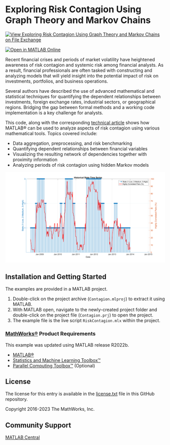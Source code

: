 # Exploring Risk Contagion Using Graph Theory and Markov Chains

[![View Exploring Risk Contagion Using Graph Theory and Markov Chains on File Exchange](https://www.mathworks.com/matlabcentral/images/matlab-file-exchange.svg)](https://uk.mathworks.com/matlabcentral/fileexchange/57046-exploring-risk-contagion-using-graph-theory-and-markov-chains-live-editor-version)

[![Open in MATLAB Online](https://www.mathworks.com/images/responsive/global/open-in-matlab-online.svg)](https://matlab.mathworks.com/open/github/v1?repo=mathworks/exploring-risk-contagion-using-graph-theory-and-markov-chains&file=RiskContagion.mlx)

Recent financial crises and periods of market volatility have heightened awareness of risk contagion and systemic risk among financial analysts. As a result, financial professionals are often tasked with constructing and analyzing models that will yield insight into the potential impact of risk on investments, portfolios, and business operations.

Several authors have described the use of advanced mathematical and statistical techniques for quantifying the dependent relationships between investments, foreign exchange rates, industrial sectors, or geographical regions. Bridging the gap between formal methods and a working code implementation is a key challenge for analysts.

This code, along with the corresponding [technical article](https://uk.mathworks.com/company/newsletters/articles/exploring-risk-contagion-using-graph-theory-and-markov-chains.html) shows how MATLAB&reg; can be used to analyze aspects of risk contagion using various mathematical tools. Topics covered include:

* Data aggregation, preprocessing, and risk benchmarking
* Quantifying dependent relationships between financial variables
* Visualizing the resulting network of dependencies together with proximity information
* Analyzing periods of risk contagion using hidden Markov models

![](HistoricalMarkovChain.png)

## Installation and Getting Started
The examples are provided in a MATLAB project.
1. Double-click on the project archive (`Contagion.mlproj`) to extract it using MATLAB.
2. With MATLAB open, navigate to the newly-created project folder and double-click on the project file (`Contagion.prj`) to open the project.
3. The example file is the live script `RiskContagion.mlx` within the project.

### [MathWorks&reg;](https://www.mathworks.com) Product Requirements

This example was updated using MATLAB release R2022b.
- [MATLAB&reg;](https://www.mathworks.com/products/matlab.html)
- [Statistics and Machine Learning Toolbox&trade;](https://www.mathworks.com/products/statistics.html)
- [Parallel Computing Toolbox&trade;](https://www.mathworks.com/products/parallel-computing.html) (Optional)

## License
The license for this entry is available in the [license.txt](license.txt) file in this GitHub repository.

Copyright 2016-2023 The MathWorks, Inc.

## Community Support
[MATLAB Central](https://www.mathworks.com/matlabcentral)
